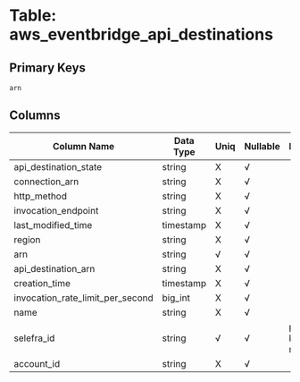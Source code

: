 # Table: aws_eventbridge_api_destinations

## Primary Keys 

```
arn
```


## Columns 

|  Column Name   |  Data Type  | Uniq | Nullable | Description | 
|  ----  | ----  | ----  | ----  | ---- | 
| api_destination_state | string | X | √ |  | 
| connection_arn | string | X | √ |  | 
| http_method | string | X | √ |  | 
| invocation_endpoint | string | X | √ |  | 
| last_modified_time | timestamp | X | √ |  | 
| region | string | X | √ |  | 
| arn | string | √ | √ |  | 
| api_destination_arn | string | X | √ |  | 
| creation_time | timestamp | X | √ |  | 
| invocation_rate_limit_per_second | big_int | X | √ |  | 
| name | string | X | √ |  | 
| selefra_id | string | √ | √ | primary keys value md5 | 
| account_id | string | X | √ |  | 


